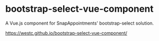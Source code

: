 # bootstrap-select-vue-component
A Vue.js component for SnapAppointments' bootstrap-select solution.

https://westc.github.io/bootstrap-select-vue-component/
